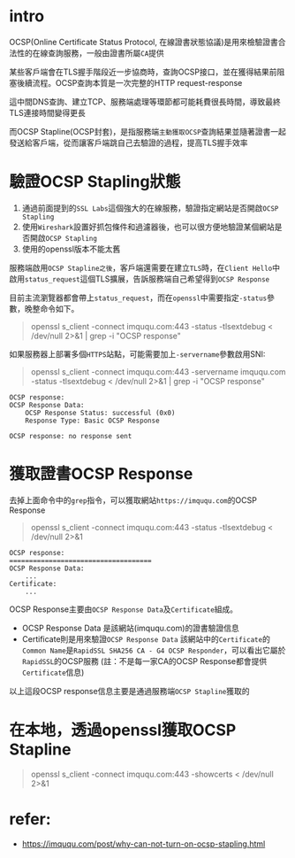 # intro
OCSP(Online Certificate Status Protocol, 在線證書狀態協議)是用來檢驗證書合法性的在線查詢服務，一般由證書所屬`CA`提供

某些客戶端會在TLS握手階段近一步協商時，查詢OCSP接口，並在獲得結果前阻塞後續流程。OCSP查詢本質是一次完整的HTTP request-response

這中間DNS查詢、建立TCP、服務端處理等環節都可能耗費很長時間，導致最終TLS連接時間變得更長

而OCSP Stapline(OCSP封套)，是指服務端`主動獲取OCSP`查詢結果並隨著證書一起發送給客戶端，從而讓客戶端跳自己去驗證的過程，提高TLS握手效率


# 驗證OCSP Stapling狀態
1. 通過前面提到的`SSL Labs`這個強大的在線服務，驗證指定網站是否開啟`OCSP Stapling`
2. 使用`Wireshark`設置好抓包條件和過濾器後，也可以很方便地驗證某個網站是否開啟`OCSP Stapling`
3. 使用的openssl版本不能太舊

服務端啟用`OCSP Stapline之後`，客戶端還需要在建立`TLS`時，在`Client Hello`中啟用`status_request`這個TLS擴展，告訴服務端自己希望得到`OCSP Response`

目前主流瀏覽器都會帶上`status_request`，而在`openssl`中需要指定`-status`參數，晚整命令如下。
> openssl s_client -connect imququ.com:443 -status -tlsextdebug < /dev/null 2>&1 | grep -i "OCSP response"

如果服務器上部署多個`HTTPS`站點，可能需要加上`-servername`參數啟用SNI:
> openssl s_client -connect imququ.com:443 -servername imququ.com -status -tlsextdebug < /dev/null 2>&1 | grep -i "OCSP response"
```測試結果<OCSP Staplig已開啟>
OCSP response:
OCSP Response Data:
    OCSP Response Status: successful (0x0)
    Response Type: Basic OCSP Response
```
```測試結果<OCSP Staplig未開啟>
OCSP response: no response sent
```


# 獲取證書OCSP Response
去掉上面命令中的`grep`指令，可以獲取網站`https://imququ.com`的OCSP Response
> openssl s_client -connect imququ.com:443 -status -tlsextdebug < /dev/null 2>&1
```
OCSP response:
====================================
OCSP Response Data:
	...
Certificate:
	...
```
OCSP Response主要由`OCSP Response Data`及`Certificate`組成。
- OCSP Response Data 是該網站(imququ.com)的證書驗證信息
- Certificate則是用來驗證`OCSP Response Data`
該網站中的`Certificate`的`Common Name`是`RapidSSL SHA256 CA - G4 OCSP Responder`，可以看出它屬於`RapidSSL`的OCSP服務
(註：不是每一家CA的OCSP Response都會提供`Certificate`信息)

以上這段OCSP response信息主要是通過服務端`OCSP Stapline`獲取的


# 在本地，透過openssl獲取OCSP Stapline
> openssl s_client -connect imququ.com:443 -showcerts < /dev/null 2>&1


# refer:
- https://imququ.com/post/why-can-not-turn-on-ocsp-stapling.html